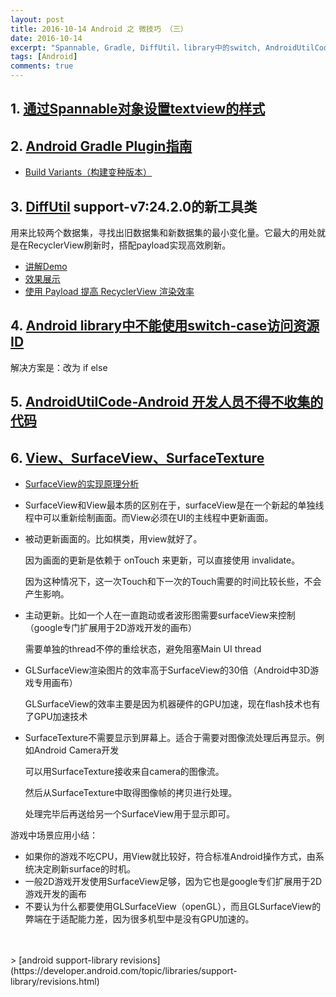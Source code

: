 ```yaml
---
layout: post
title: 2016-10-14 Android 之 微技巧 （三）
date: 2016-10-14
excerpt: "Spannable, Gradle, DiffUtil，library中的switch, AndroidUtilCode,SurfaceView"
tags: [Android]
comments: true
---
```



## 1. [通过Spannable对象设置textview的样式](http://www.cnblogs.com/tianzhijiexian/p/4222393.html)
 
## 2. [Android Gradle Plugin指南](http://blog.csdn.net/qinxiandiqi/article/details/37757065)
   - [Build Variants（构建变种版本）](http://blog.csdn.net/qinxiandiqi/article/details/37906449) 

## 3. [DiffUtil](http://blog.csdn.net/zxt0601/article/details/52562770) support-v7:24.2.0的新工具类

   用来比较两个数据集，寻找出旧数据集和新数据集的最小变化量。它最大的用处就是在RecyclerView刷新时，搭配payload实现高效刷新。 

   - [讲解Demo](https://github.com/mcxtzhang/DiffUtils)   
   - [效果展示](http://www.itwendao.com/article/detail/51690.html)  
   - [使用 Payload 提高 RecyclerView 渲染效率](http://www.tuicool.com/articles/EnyARvQ)

## 4. [Android library中不能使用switch-case访问资源ID](http://zmywly8866.github.io/2014/12/24/android-can-not-use-switch-to-load-resource-in-libproject-solution.html)
解决方案是：改为 if else

## 5. [AndroidUtilCode-Android 开发人员不得不收集的代码](https://github.com/Blankj/AndroidUtilCode)

## 6. [View、SurfaceView、SurfaceTexture](http://blog.csdn.net/fulinwsuafcie/article/details/48583849)
- [SurfaceView的实现原理分析](http://blog.csdn.net/luoshengyang/article/details/8661317)
- SurfaceView和View最本质的区别在于，surfaceView是在一个新起的单独线程中可以重新绘制画面。而View必须在UI的主线程中更新画面。
- 被动更新画面的。比如棋类，用view就好了。

    因为画面的更新是依赖于 onTouch 来更新，可以直接使用 invalidate。 
    
    因为这种情况下，这一次Touch和下一次的Touch需要的时间比较长些，不会产生影响。
    
- 主动更新。比如一个人在一直跑动或者波形图需要surfaceView来控制（google专门扩展用于2D游戏开发的画布）
    
    需要单独的thread不停的重绘状态，避免阻塞Main UI thread
- GLSurfaceView渲染图片的效率高于SurfaceView的30倍（Android中3D游戏专用画布）
  
    GLSurfaceView的效率主要是因为机器硬件的GPU加速，现在flash技术也有了GPU加速技术
    
- SurfaceTexture不需要显示到屏幕上。适合于需要对图像流处理后再显示。例如Android Camera开发

    可以用SurfaceTexture接收来自camera的图像流。
    
    然后从SurfaceTexture中取得图像帧的拷贝进行处理。
    
    处理完毕后再送给另一个SurfaceView用于显示即可。

游戏中场景应用小结：

- 如果你的游戏不吃CPU，用View就比较好，符合标准Android操作方式，由系统决定刷新surface的时机。
- 一般2D游戏开发使用SurfaceView足够，因为它也是google专们扩展用于2D游戏开发的画布
- 不要认为什么都要使用GLSurfaceView（openGL），而且GLSurfaceView的弊端在于适配能力差，因为很多机型中是没有GPU加速的。





<br>
<br>
> [android support-library revisions](https://developer.android.com/topic/libraries/support-library/revisions.html)